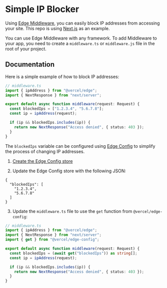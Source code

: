 # Simple IP Blocker

Using [Edge Middleware](https://vercel.com/docs/concepts/functions/edge-middleware#create-edge-middleware), you can easily block IP addresses from accessing your site. This repo is using [Next.js](https://nextjs.org/) as an example.

You can use Edge Middleware with any framework. To add Middleware to your app, you need to create a `middleware.ts` or `middleware.js` file in the root of your project.

## Documentation

Here is a simple example of how to block IP addresses:

```ts
// middleware.ts
import { ipAddress } from "@vercel/edge";
import { NextResponse } from "next/server";

export default async function middleware(request: Request) {
  const blockedIps = ["1.2.3.4", "5.6.7.8"];
  const ip = ipAddress(request);

  if (ip && blockedIps.includes(ip)) {
    return new NextResponse("Access denied", { status: 403 });
  }
}
```

The `blockedIps` variable can be configured using [Edge Config](https://vercel.com/docs/concepts/edge-network/edge-config) to simplify the process of changing IP addresses.

1. [Create the Edge Config store](https://vercel.com/docs/concepts/edge-network/edge-config/get-started)

2. Update the Edge Config store with the following JSON:

```
{
  "blockedIps": [
    "1.2.3.4",
    "5.6.7.8"
  ]
}
```

3. Update the `middleware.ts` file to use the `get` function from `@vercel/edge-config`:

```ts
// middleware.ts
import { ipAddress } from "@vercel/edge";
import { NextResponse } from "next/server";
import { get } from "@vercel/edge-config";

export default async function middleware(request: Request) {
  const blockedIps = (await get("blockedIps")) as string[];
  const ip = ipAddress(request);

  if (ip && blockedIps.includes(ip)) {
    return new NextResponse("Access denied", { status: 403 });
  }
}
```
